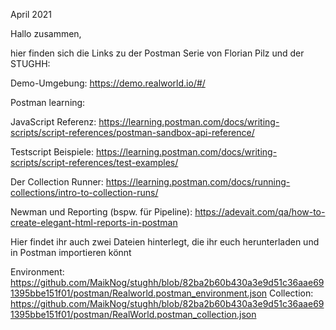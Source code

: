 April 2021

Hallo zusammen,

hier finden sich die Links zu der Postman Serie von Florian Pilz und der STUGHH:

Demo-Umgebung: https://demo.realworld.io/#/



Postman learning:

JavaScript Referenz: https://learning.postman.com/docs/writing-scripts/script-references/postman-sandbox-api-reference/

Testscript Beispiele: https://learning.postman.com/docs/writing-scripts/script-references/test-examples/ 

Der Collection Runner: https://learning.postman.com/docs/running-collections/intro-to-collection-runs/ 

Newman und Reporting (bspw. für Pipeline): https://adevait.com/qa/how-to-create-elegant-html-reports-in-postman



Hier findet ihr auch zwei Dateien hinterlegt, die ihr euch herunterladen und in Postman importieren könnt

Environment: https://github.com/MaikNog/stughh/blob/82ba2b60b430a3e9d51c36aae691395bbe151f01/postman/Realworld.postman_environment.json
Collection: https://github.com/MaikNog/stughh/blob/82ba2b60b430a3e9d51c36aae691395bbe151f01/postman/RealWorld.postman_collection.json
